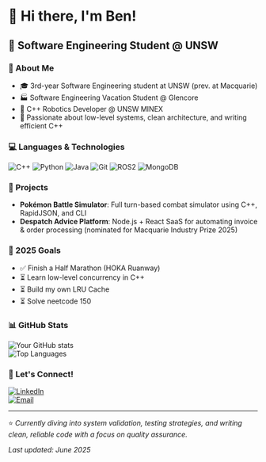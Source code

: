 # 👋 Hi there, I'm Ben!

## 🚀 Software Engineering Student @ UNSW

### 💼 About Me

- 🎓 3rd-year Software Engineering student at UNSW (prev. at Macquarie)
- 🏭 Software Engineering Vacation Student @ Glencore 
- 🤖 C++ Robotics Developer @ UNSW MINEX 
- 🧠 Passionate about low-level systems, clean architecture, and writing efficient C++

### 💻 Languages & Technologies

![C++](https://img.shields.io/badge/-C++-00599C?style=flat-square&logo=c%2B%2B&logoColor=white)
![Python](https://img.shields.io/badge/-Python-3776AB?style=flat-square&logo=Python&logoColor=white)
![Java](https://img.shields.io/badge/-Java-ED8B00?style=flat-square&logo=java&logoColor=white)
![Git](https://img.shields.io/badge/-Git-F05032?style=flat-square&logo=git&logoColor=white)
![ROS2](https://img.shields.io/badge/-ROS2-22314E?style=flat-square&logo=ros&logoColor=white)
![MongoDB](https://img.shields.io/badge/-MongoDB-47A248?style=flat-square&logo=mongodb&logoColor=white)

### 🧪 Projects

- **Pokémon Battle Simulator**: Full turn-based combat simulator using C++, RapidJSON, and CLI
- **Despatch Advice Platform**: Node.js + React SaaS for automating invoice & order processing (nominated for Macquarie Industry Prize 2025)

### 🎯 2025 Goals

- ✅ Finish a Half Marathon (HOKA Ruanway)
- ⏳ Learn low-level concurrency in C++  
- ⏳ Build my own LRU Cache
- ⏳ Solve neetcode 150

### 📊 GitHub Stats

![Your GitHub stats](https://github-readme-stats.vercel.app/api?username=5kng&show_icons=true&theme=radical)  
![Top Languages](https://github-readme-stats.vercel.app/api/top-langs/?username=5kng&layout=compact&theme=radical&hide=makefile)

### 🤝 Let's Connect!

[![LinkedIn](https://img.shields.io/badge/-LinkedIn-0077B5?style=flat-square&logo=LinkedIn&logoColor=white)](https://linkedin.com/in/benkinq)  
[![Email](https://img.shields.io/badge/-Email-D14836?style=flat-square&logo=gmail&logoColor=white)](mailto:kingbenja5@gmail.com)

---

⭐ *Currently diving into system validation, testing strategies, and writing clean, reliable code with a focus on quality assurance.*

*Last updated: June 2025*
